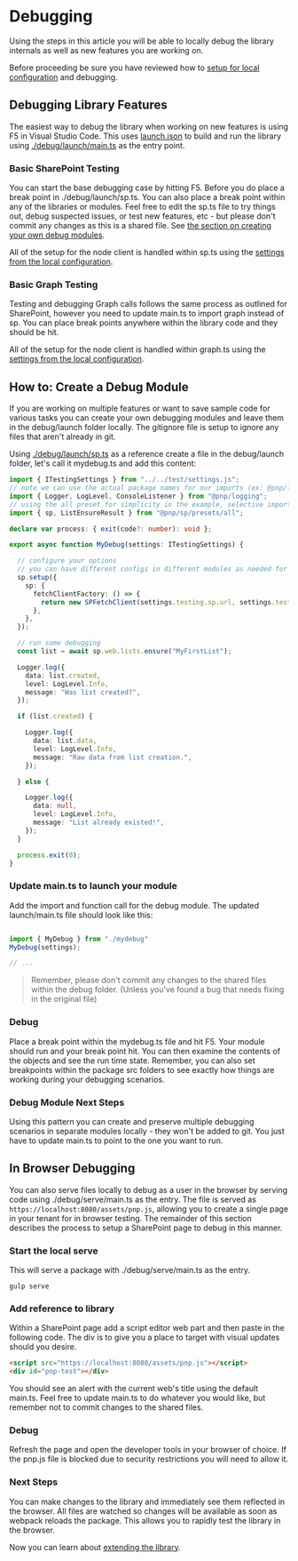 # Debugging

Using the steps in this article you will be able to locally debug the library internals as well as new features you are working on.

Before proceeding be sure you have reviewed how to [setup for local configuration](./local-debug-configuration.md) and debugging.

## Debugging Library Features

The easiest way to debug the library when working on new features is using F5 in Visual Studio Code. This uses [launch.json](https://github.com/pnp/pnpjs/blob/main/.vscode/launch.json) to build and run the library using [./debug/launch/main.ts](https://github.com/pnp/pnpjs/blob/main/debug/launch/main.ts) as the entry point.

### Basic SharePoint Testing

You can start the base debugging case by hitting F5. Before you do place a break point in ./debug/launch/sp.ts. You can also place a break point within any of the libraries or modules. Feel free to edit the sp.ts file to try things out, debug suspected issues, or test new features, etc - but please don't commit any changes as this is a shared file. See [the section on creating your own debug modules](#how-to-create-a-debug-module).

All of the setup for the node client is handled within sp.ts using the [settings from the local configuration](./local-debug-configuration.md).

### Basic Graph Testing

Testing and debugging Graph calls follows the same process as outlined for SharePoint, however you need to update main.ts to import graph instead of sp. You can place break points anywhere within the library code and they should be hit.

All of the setup for the node client is handled within graph.ts using the [settings from the local configuration](./local-debug-configuration.md).

## How to: Create a Debug Module

If you are working on multiple features or want to save sample code for various tasks you can create your own debugging modules and leave them in the debug/launch folder locally. The gitignore file is setup to ignore any files that aren't already in git.

Using [./debug/launch/sp.ts](https://github.com/pnp/pnpjs/blob/main/debug/launch/sp.ts) as a reference create a file in the debug/launch folder, let's call it mydebug.ts and add this content:

```TypeScript
import { ITestingSettings } from "../../test/settings.js";
// note we can use the actual package names for our imports (ex: @pnp/logging)
import { Logger, LogLevel, ConsoleListener } from "@pnp/logging";
// using the all preset for simplicity in the example, selective imports work as expected
import { sp, ListEnsureResult } from "@pnp/sp/presets/all";

declare var process: { exit(code?: number): void };

export async function MyDebug(settings: ITestingSettings) {

  // configure your options
  // you can have different configs in different modules as needed for your testing/dev work
  sp.setup({
    sp: {
      fetchClientFactory: () => {
        return new SPFetchClient(settings.testing.sp.url, settings.testing.sp.id, settings.testing.sp.secret);
      },
    },
  });

  // run some debugging
  const list = await sp.web.lists.ensure("MyFirstList");

  Logger.log({
    data: list.created,
    level: LogLevel.Info,
    message: "Was list created?",
  });

  if (list.created) {

    Logger.log({
      data: list.data,
      level: LogLevel.Info,
      message: "Raw data from list creation.",
    });

  } else {

    Logger.log({
      data: null,
      level: LogLevel.Info,
      message: "List already existed!",
    });
  }

  process.exit(0);
}
```

### Update main.ts to launch your module

Add the import and function call for the debug module. The updated launch/main.ts file should look like this:

```TypeScript

import { MyDebug } from "./mydebug"
MyDebug(settings);

// ...
```

> Remember, please don't commit any changes to the shared files within the debug folder. (Unless you've found a bug that needs fixing in the original file)

### Debug

Place a break point within the mydebug.ts file and hit F5. Your module should run and your break point hit. You can then examine the contents of the objects and see the run time state. Remember, you can also set breakpoints within the package src folders to see exactly how things are working during your debugging scenarios.

### Debug Module Next Steps

Using this pattern you can create and preserve multiple debugging scenarios in separate modules locally - they won't be added to git. You just have to update main.ts to point to the one you want to run.

## In Browser Debugging

You can also serve files locally to debug as a user in the browser by serving code using ./debug/serve/main.ts as the entry. The file is served as `https://localhost:8080/assets/pnp.js`, allowing you to create a single page in your tenant for in browser testing. The remainder of this section describes the process to setup a SharePoint page to debug in this manner.

### Start the local serve

This will serve a package with ./debug/serve/main.ts as the entry.

`gulp serve`

### Add reference to library

Within a SharePoint page add a script editor web part and then paste in the following code. The div is to give you a place to target with visual updates should you desire.

```HTML
<script src="https://localhost:8080/assets/pnp.js"></script>
<div id="pnp-test"></div>
```

You should see an alert with the current web's title using the default main.ts. Feel free to update main.ts to do whatever you would like, but remember not to commit changes to the shared files.

### Debug

Refresh the page and open the developer tools in your browser of choice. If the pnp.js file is blocked due to security restrictions you will need to allow it.

### Next Steps

You can make changes to the library and immediately see them reflected in the browser. All files are watched so changes will be available as soon as webpack reloads the package. This allows you to rapidly test the library in the browser.

Now you can learn about [extending the library](./extending-the-library.md).
